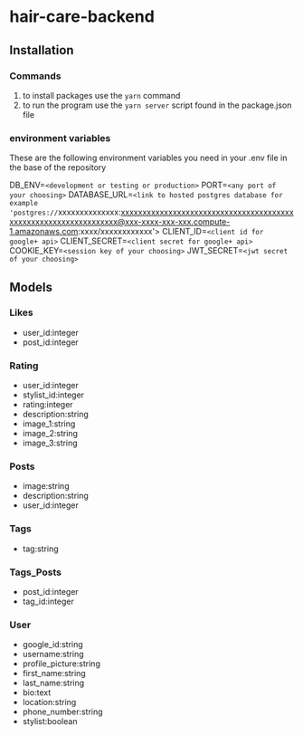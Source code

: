 # hair-care-backend

## Installation

### Commands

1. to install packages use the `yarn` command
2. to run the program use the `yarn server` script found in the package.json file

### environment variables

These are the following environment variables you need in your .env file in the base of the repository

DB_ENV=`<development or testing or production>`
PORT=`<any port of your choosing>`
DATABASE_URL=`<link to hosted postgres database for example 'postgres://`xxxxxxxxxxxxxx:xxxxxxxxxxxxxxxxxxxxxxxxxxxxxxxxxxxxxxxxxxxxxxxxxxxxxxxxxxxxxxxxx@xxx-xxxx-xxx-xxx.compute-1.amazonaws.com:xxxx/xxxxxxxxxxxx'>
CLIENT_ID=`<client id for google+ api>`
CLIENT_SECRET=`<client secret for google+ api>`
COOKIE_KEY=`<session key of your choosing>`
JWT_SECRET=`<jwt secret of your choosing>`

## Models

### Likes

- user_id:integer
- post_id:integer

### Rating

- user_id:integer
- stylist_id:integer
- rating:integer
- description:string
- image_1:string
- image_2:string
- image_3:string

### Posts

- image:string
- description:string
- user_id:integer

### Tags

- tag:string

### Tags_Posts

- post_id:integer
- tag_id:integer

### User

- google_id:string
- username:string
- profile_picture:string
- first_name:string
- last_name:string
- bio:text
- location:string
- phone_number:string
- stylist:boolean
